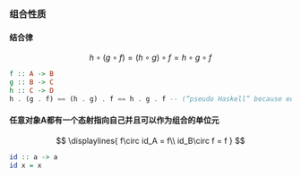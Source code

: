 ### 组合性质
#### 结合律 

$$
h\circ(g\circ f) = (h\circ g)\circ f = h\circ g\circ f
$$

```haskell
f :: A -> B
g :: B -> C
h :: C -> D
h . (g . f) == (h . g) . f == h . g . f -- (“pseudo Haskell” because equality is not defined for functions.)
```
#### 任意对象A都有一个态射指向自己并且可以作为组合的单位元
$$
\displaylines{
f\circ id_A = f\\
id_B\circ f = f
}
$$
```haskell
id :: a -> a
id x = x
```